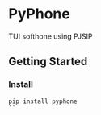 # PyPhone

TUI softhone using PJSIP

## Getting Started

### Install

```shell
pip install pyphone
``
